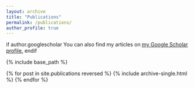 ```yaml
---
layout: archive
title: "Publications"
permalink: /publications/
author_profile: true
---
```


if author.googlescholar
  You can also find my articles on <u><a href="{{author.googlescholar}}">my Google Scholar profile</a>.</u>
endif 

{% include base_path %}

{% for post in site.publications reversed %}
  {% include archive-single.html %}
{% endfor %}
